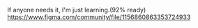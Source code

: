 If anyone needs it, I'm just learning.(92% ready) https://www.figma.com/community/file/1156860863353724933

